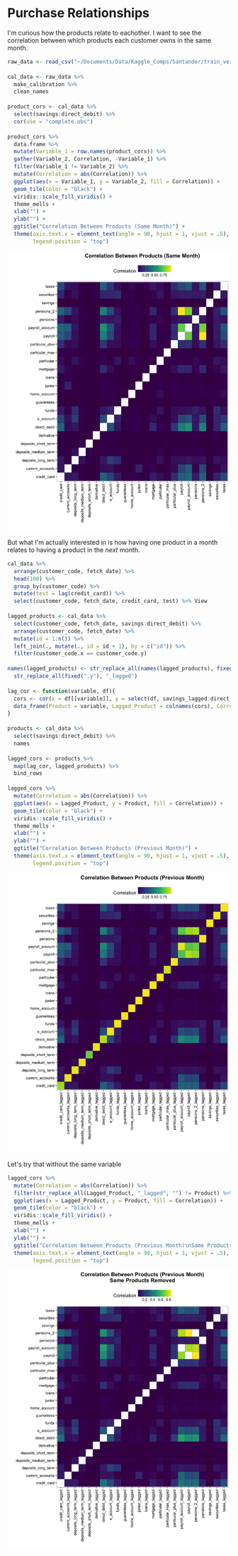 # Purchase Relationships

I'm curious how the products relate to eachother. I want to see the 
correlation between which products each customer owns in the same month.



```r
raw_data <- read_csv("~/Documents/Data/Kaggle_Comps/Santander/train_ver2.csv", col_types = col_types, progress = F)

cal_data <- raw_data %>%
  make_calibration %>%
  clean_names

product_cors <- cal_data %>%
  select(savings:direct_debit) %>%
  cor(use = "complete.obs")

product_cors %>% 
  data.frame %>% 
  mutate(Variable_1 = row.names(product_cors)) %>%
  gather(Variable_2, Correlation, -Variable_1) %>%
  filter(Variable_1 != Variable_2) %>%
  mutate(Correlation = abs(Correlation)) %>%
  ggplot(aes(x = Variable_1, y = Variable_2, fill = Correlation)) +
  geom_tile(color = "black") +
  viridis::scale_fill_viridis() +
  theme_mells +
  xlab("") +
  ylab("") +
  ggtitle("Correlation Between Products (Same Month)") +
  theme(axis.text.x = element_text(angle = 90, hjust = 1, vjust = .5),
        legend.position = "top")
```

![plot of chunk same_month](../graphs///same_month-1.png)

But what I'm actually interested in is how having one product in a month
relates to having a product in the *next* month. 


```r
cal_data %>%
  arrange(customer_code, fetch_date) %>%
  head(100) %>%
  group_by(customer_code) %>%
  mutate(test = lag(credit_card)) %>% 
  select(customer_code, fetch_date, credit_card, test) %>% View

lagged_products <- cal_data %>%
  select(customer_code, fetch_date, savings:direct_debit) %>%
  arrange(customer_code, fetch_date) %>%
  mutate(id = 1:n()) %>%
  left_join(., mutate(., id = id + 1), by = c("id")) %>%
  filter(customer_code.x == customer_code.y)

names(lagged_products) <- str_replace_all(names(lagged_products), fixed(".x"), "") %>%
  str_replace_all(fixed(".y"), "_lagged")
  
lag_cor <- function(variable, df){
  cors <- cor(x = df[[variable]], y = select(df, savings_lagged:direct_debit_lagged), use = "complete.obs")
  data_frame(Product = variable, Lagged_Product = colnames(cors), Correlation = cors[1, ])
}

products <- cal_data %>%
  select(savings:direct_debit) %>%
  names

lagged_cors <- products %>%
  map(lag_cor, lagged_products) %>%
  bind_rows

lagged_cors %>%
  mutate(Correlation = abs(Correlation)) %>%
  ggplot(aes(x = Lagged_Product, y = Product, fill = Correlation)) +
  geom_tile(color = "black") +
  viridis::scale_fill_viridis() +
  theme_mells +
  xlab("") +
  ylab("") +
  ggtitle("Correlation Between Products (Previous Month)") +
  theme(axis.text.x = element_text(angle = 90, hjust = 1, vjust = .5),
        legend.position = "top")
```

![plot of chunk next_month](../graphs///next_month-1.png)

Let's try that without the same variable


```r
lagged_cors %>%
  mutate(Correlation = abs(Correlation)) %>%
  filter(str_replace_all(Lagged_Product, "_lagged", "") != Product) %>%
  ggplot(aes(x = Lagged_Product, y = Product, fill = Correlation)) +
  geom_tile(color = "black") +
  viridis::scale_fill_viridis() +
  theme_mells +
  xlab("") +
  ylab("") +
  ggtitle("Correlation Between Products (Previous Month)\nSame Products Removed") +
  theme(axis.text.x = element_text(angle = 90, hjust = 1, vjust = .5),
        legend.position = "top")
```

![plot of chunk remove_sames](../graphs///remove_sames-1.png)

